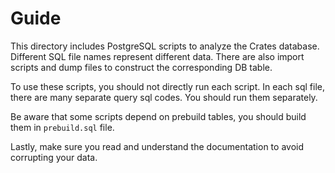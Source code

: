 # Guide

This directory includes PostgreSQL scripts to analyze the Crates database. Different SQL file names represent different data. There are also import scripts and dump files to construct the corresponding DB table.

To use these scripts, you should not directly run each script. In each sql file, there are many separate query sql codes. You should run them separately.

Be aware that some scripts depend on prebuild tables, you should build them in `prebuild.sql` file.

Lastly, make sure you read and understand the documentation to avoid corrupting your data.
